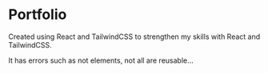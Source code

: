 # Portfolio 


Created using React and TailwindCSS to strengthen my skills with React and TailwindCSS.

It has errors such as not elements, not all are reusable...

